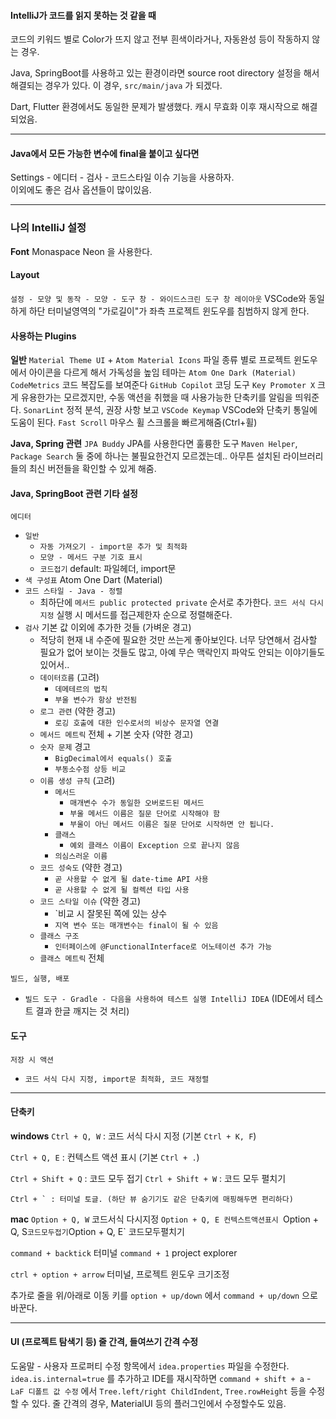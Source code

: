 #### IntelliJ가 코드를 읽지 못하는 것 같을 때
코드의 키워드 별로 Color가 뜨지 않고 전부 흰색이라거나,
자동완성 등이 작동하지 않는 경우.

Java, SpringBoot를 사용하고 있는 환경이라면 
source root directory 설정을 해서 해결되는 경우가 있다.
이 경우, `src/main/java` 가 되겠다.  

Dart, Flutter 환경에서도 동일한 문제가 발생했다.
캐시 무효화 이후 재시작으로 해결되었음.

---  

#### Java에서 모든 가능한 변수에 final을 붙이고 싶다면  
Settings - 에디터 - 검사 - 코드스타일 이슈 기능을 사용하자.  
이외에도 좋은 검사 옵션들이 많이있음.  

---

### 나의 IntelliJ 설정


**Font**
Monaspace Neon 을 사용한다.

#### Layout
`설정 - 모양 및 동작 - 모양 - 도구 창 - 와이드스크린 도구 창 레이아웃`
VSCode와 동일하게 하단 터미널영역의 "가로길이"가 좌측 프로젝트 윈도우를 침범하지 않게 한다.

#### 사용하는 Plugins
**일반**
`Material Theme UI` + `Atom Material Icons` 파일 종류 별로 프로젝트 윈도우에서 아이콘을 다르게 해서 가독성을 높임
테마는 `Atom One Dark (Material)`
`CodeMetrics` 코드 복잡도를 보여준다
`GitHub Copilot` 코딩 도구
`Key Promoter X` 크게 유용한가는 모르겠지만, 수동 액션을 취했을 때 사용가능한 단축키를 알림을 띄워준다.
`SonarLint` 정적 분석, 권장 사항 보고
`VSCode Keymap` VSCode와 단축키 통일에 도움이 된다.
`Fast Scroll` 마우스 휠 스크롤을 빠르게해줌(Ctrl+휠)

**Java, Spring 관련**
`JPA Buddy` JPA를 사용한다면 훌륭한 도구
`Maven Helper`, `Package Search` 둘 중에 하나는 불필요한건지 모르겠는데.. 아무튼 설치된 라이브러리들의 최신 버전들을 확인할 수 있게 해줌.

#### Java, SpringBoot 관련 기타 설정
`에디터`
- `일반`
	- `자동 가져오기 - import문 추가 및 최적화`
	- `모양 - 메서드 구분 기호 표시`
	- `코드접기` default: 파일헤더, import문
- `색 구성표` Atom One Dart (Material)
- `코드 스타일 - Java - 정렬` 
	- 최하단에 `메서드 public protected private` 순서로 추가한다. `코드 서식 다시 지정` 실행 시 메서드를 접근제한자 순으로 정렬해준다.
- `검사` 기본 값 이외에 추가한 것들 (가벼운 경고)
	- 적당히 현재 내 수준에 필요한 것만 쓰는게 좋아보인다. 너무 당연해서 검사할 필요가 없어 보이는 것들도 많고, 아예 무슨 맥락인지 파악도 안되는 이야기들도 있어서..
	- `데이터흐름` (고려)
		- `데메테르의 법칙`
		- `부울 변수가 항상 반전됨`
	- `로그 관련` (약한 경고)
		- `로깅 호출에 대한 인수로서의 비상수 문자열 연결`
	- `메서드 메트릭` 전체 + 기본 숫자 (약한 경고)
	- `숫자 문제` 경고
		- `BigDecimal에서 equals() 호출`
		- `부동소수점 상등 비교`
	- `이름 생성 규칙` (고려)
		- `메서드`
			- `매개변수 수가 동일한 오버로드된 메서드`
			- `부울 메서드 이름은 질문 단어로 시작해야 함`
			- `부울이 아닌 메서드 이름은 질문 단어로 시작하면 안 됩니다.`
		- `클래스` 
			- `예외 클래스 이름이 Exception 으로 끝나지 않음`
		- `의심스러운 이름`
	- `코드 성숙도` (약한 경고)
		- `곧 사용할 수 없게 될 date-time API 사용`
		- `곧 사용할 수 없게 될 컬렉션 타입 사용`
	- `코드 스타일 이슈` (약한 경고)
		- `비교 시 잘못된 쪽에 있는 상수
		- `지역 변수 또는 매개변수는 final이 될 수 있음`
	- `클래스 구조`
		- `인터페이스에 @FunctionalInterface로 어노테이션 추가 가능`
	- `클래스 메트릭` 전체

`빌드, 실행, 배포`
- `빌드 도구 - Gradle - 다음을 사용하여 테스트 실행 IntelliJ IDEA` (IDE에서 테스트 결과 한글 깨지는 것 처리)


#### 도구
`저장 시 액션`
- `코드 서식 다시 지정, import문 최적화, 코드 재정렬`

---

#### 단축키

**windows**
`Ctrl + Q, W` : 코드 서식 다시 지정 (기본 `Ctrl + K, F`)

`Ctrl + Q, E` : 컨텍스트 액션 표시 (기본 `Ctrl + .`)

`Ctrl + Shift + Q` : 코드 모두 접기
`Ctrl + Shift + W` : 코드 모두 펼치기

```
Ctrl + ` : 터미널 토글. (하단 뷰 숨기기도 같은 단축키에 매핑해두면 편리하다)
```

**mac**
`Option + Q, W` 코드서식 다시지정
`Option + Q, E 컨텍스트액션표시
`Option + Q, S` 코드모두접기
`Option + Q, E` 코드모두펼치기

`command + backtick`  터미널
`command + 1` project explorer


`ctrl + option + arrow` 터미널, 프로젝트 윈도우 크기조정  

추가로 줄을 위/아래로 이동 키를 `option + up/down` 에서 `command + up/down` 으로 바꾼다.


---

#### UI (프로젝트 탐색기 등) 줄 간격, 들여쓰기 간격 수정

도움말 - 사용자 프로퍼티 수정 항목에서
`idea.properties` 파일을 수정한다.
`idea.is.internal=true` 를 추가하고 IDE를 재시작하면
`command + shift + a` - `LaF 디폴트 값 수정` 에서
`Tree.left/right ChildIndent`, `Tree.rowHeight` 등을 수정할 수 있다.
줄 간격의 경우, MaterialUI 등의 플러그인에서 수정할수도 있음.
